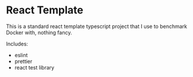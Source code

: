 # React Template
This is a standard react template typescript project that I use to benchmark Docker with, nothing fancy.

Includes:
 - eslint
 - prettier
 - react test library

